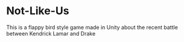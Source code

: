 # Not-Like-Us
This is a flappy bird style game made in Unity about the recent battle between Kendrick Lamar and Drake
